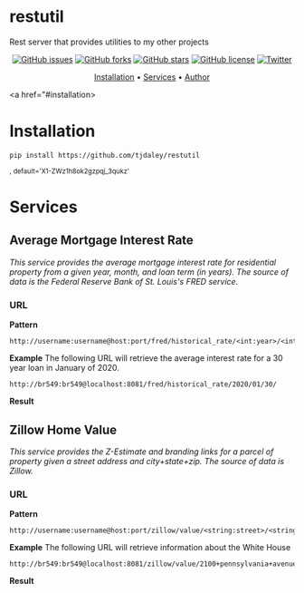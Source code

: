 # restutil
Rest server that provides utilities to my other projects
<p align="center">
    <a href="https://github.com/tjdaley/restutil/issues"><img alt="GitHub issues" src="https://img.shields.io/github/issues/tjdaley/restutil"></a>
    <a href="https://github.com/tjdaley/restutil/network"><img alt="GitHub forks" src="https://img.shields.io/github/forks/tjdaley/restutil"></a>
    <a href="https://github.com/tjdaley/restutil/stargazers"><img alt="GitHub stars" src="https://img.shields.io/github/stars/tjdaley/restutil"><a>
    <a href="https://github.com/tjdaley/restutil/blob/master/LICENSE"><img alt="GitHub license" src="https://img.shields.io/github/license/tjdaley/restutil"></a>
    <a href="https://twitter.com/intent/tweet?text=Wow:&url=https%3A%2F%2Fgithub.com%2Ftjdaley%2Frestutil"><img alt="Twitter" src="https://img.shields.io/twitter/url?style=social"></a>
</p>
<p align="center">
    <a href="#installation">Installation</a> &bull;
    <a href="#services">Services</a> &bull;
    <a href="#author">Author</a>
</p>

<a href="#installation></a>
# Installation

```
pip install https://github.com/tjdaley/restutil
```
<small>, default='X1-ZWz1h8ok2gzpqj_3qukz'</small>

<a href="#services"></a>
# Services

## Average Mortgage Interest Rate
*This service provides the average mortgage interest rate for residential property from a given year, month, and loan term (in years). The
source of data is the Federal Reserve Bank of St. Louis's FRED service.*

### URL

**Pattern**
```
http://username:username@host:port/fred/historical_rate/<int:year>/<int:month>/<int:term>/
```

**Example**
The following URL will retrieve the average interest rate for a 30 year loan in January of 2020.

```
http://br549:br549@localhost:8081/fred/historical_rate/2020/01/30/
```

**Result**

## Zillow Home Value
*This service provides the Z-Estimate and branding links for a parcel of property given a street address and city+state+zip. The
source of data is Zillow.*

### URL

**Pattern**
```
http://username:username@host:port/zillow/value/<string:street>/<string:city_state_zip>/
```

**Example**
The following URL will retrieve information about the White House

```
http://br549:br549@localhost:8081/zillow/value/2100+pennsylvania+avenue/washington+dc
```

**Result**
